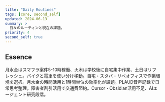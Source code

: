 ```yaml
---
title: "Daily Routines"
tags: [core, second_self]
updated: 2024-06-13
summary: >
  日々のルーティンと現在の課題。
priority: 4
second_self: true
--- 
```


## Essence
月水金はスマフラ案件5-10時稼働、火木は学校後に自宅集中作業、土日はリフレッシュ。バイクと電車を使い分け移動。自宅・スタバ・リベオフィスで作業環境を選択。月水金の時間活用と1時間単位の効率化が課題。PLAUD音声記録で日常思考整理。障害者割引活用で交通費節約。Cursor・Obsidian活用不足、AIエージェント研究段階。 